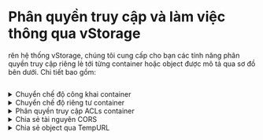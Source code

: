 # Phân quyền truy cập và làm việc thông qua vStorage

rên hệ thống vStorage, chúng tôi cung cấp cho bạn các tính năng phân quyền truy cập riêng lẻ tới từng container hoặc object được mô tả qua sơ đồ bên dưới. Chi tiết bao gồm:

<figure><img src="https://www.vngcloud.vn/documents/20126/1455799/vng-cloud-product-vstorage-acl-vi-01-slideshow.jpg" alt=""><figcaption></figcaption></figure>

<details>

<summary>Chuyển chế độ công khai container</summary>

Bạn có thể chuyển chế độ của container từ riêng tư thành công khai để cho phép bất kỳ ai cũng có thể truy cập vào container để xem, tải xuống, tải lên tất cả tệp tin, object thuộc container được công khai. Để biết thêm thông tin, hãy xem tại [Chuyển chế độ công khai container](https://docs.vngcloud.vn/pages/viewpage.action?pageId=49648685).

</details>

<details>

<summary>Chuyển chế độ riêng tư container</summary>

Bạn có thể chuyển chế độ của container từ công khai thành riêng tư để dừng việc chia sẻ công khai container trên môi trường điện toán đám mây. Bạn sẽ không thể truy cập vào container thông qua đường dẫn URL mà cần chứng thực quyền truy cập. Để biết thêm thông tin, hãy xem tại [Chuyển chế độ riêng tư container](https://docs.vngcloud.vn/pages/viewpage.action?pageId=49648509).

</details>

<details>

<summary>Phân quyền truy cập ACLs container</summary>

Bạn có thể cấp quyền Đọc, Ghi hoặc Đọc và Ghi cho 1 hoặc tất cả Root user khác. (Root user được cấp quyền truy cập qua ACLS phải là tài khoản được cấp quyền trên hệ thống VNG Cloud của chúng tôi). Để biết thêm thông tin, hãy xem tại [Phân quyền truy cập ACLs container](https://docs.vngcloud.vn/pages/viewpage.action?pageId=49648513).

</details>

<details>

<summary>Chia sẻ tài nguyên CORS</summary>

Bạn có thể cho phép một website truy cập vào tài nguyên trên container. Để biết thêm thông tin, hãy xem tại [Chia sẻ tài nguyên CORS container](https://docs.vngcloud.vn/pages/viewpage.action?pageId=49648515).

</details>

<details>

<summary>Chia sẻ object qua TempURL</summary>

Bạn có thể chia sẻ việc truy cập vào 1 hoặc nhiều object thông qua đường dẫn TempURL. Để biết thêm thông tin, hãy xem tại [Chia sẻ object](https://docs.vngcloud.vn/pages/viewpage.action?pageId=49648532).

</details>

